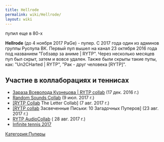 ```yaml
---
title: Hellrode
permalink: wiki/Hellrode/
layout: wiki
---
```


пупил еще в 80-х

**Hellrode** (до 4 ноября 2017 PaGe) - пупер. С 2017 года один из
админов группы Руспупа ВК. Первый пуп вышел на канал 23 октября 2016
года под названием "Гобзавр за аниме \| RYTP". Через несколько месяцев
пуп был скрыт, затем и вовсе удален. Также были скрыты такие пупы, как:
"Un2CHarted \| RYTP", "Рак - друг человека \[RYTP\]".

## Участие в коллаборациях и теннисах

-   [Зараза Всеволода Кузнецова \| RYTP
    collab](https://youtu.be/ShUmZXPfv_U?list=PLb1cTGOKwSE4ZqFJsZBoowxsiaY_9gkZN)
    (17 дек. 2016 г.)
-   [Random Sounds
    Collab](https://youtu.be/p5NGmYwKi9I?list=PLb1cTGOKwSE4ZqFJsZBoowxsiaY_9gkZN)
    (9 июл. 2017 г.)
-   [\[RYTP
    Collab](https://youtu.be/K1YXpcZDAFg?list=PLb1cTGOKwSE4ZqFJsZBoowxsiaY_9gkZN)
    The Letter Collab\] (7 авг. 2017 г.)
-   [\[RYTP
    collab](https://youtu.be/cfGzsQn4coQ?list=PLb1cTGOKwSE4ZqFJsZBoowxsiaY_9gkZN)
    Засвеченные Письки: 10 Загадочных Пуперов\] (23 авг. 2017 г.)
-   [RYTP
    AudioCollab](https://youtu.be/BAnRfsIdhmY?list=PLb1cTGOKwSE4ZqFJsZBoowxsiaY_9gkZN)
    ( 28 авг. 2017 г.)
-   [Infinite tennis 2017](https://youtu.be/jRgoV0J8SCU)

[Категория:Пуперы](Категория:Пуперы "wikilink")
